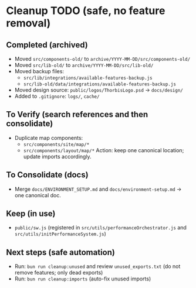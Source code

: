 # Cleanup TODO (safe, no feature removal)

## Completed (archived)
- Moved `src/components-old/` to `archive/YYYY-MM-DD/src/components-old/`
- Moved `src/lib-old/` to `archive/YYYY-MM-DD/src/lib-old/`
- Moved backup files: 
  - `src/lib/integrations/available-features-backup.js`
  - `src/lib-old/data/integrations/available-features-backup.js`
- Moved design source: `public/logos/ThorbisLogo.psd` → `docs/design/`
- Added to `.gitignore`: `logs/`, `cache/`

## To Verify (search references and then consolidate)
- Duplicate map components:
  - `src/components/site/map/*`
  - `src/components/layout/map/*`
  Action: keep one canonical location; update imports accordingly.

## To Consolidate (docs)
- Merge `docs/ENVIRONMENT_SETUP.md` and `docs/environment-setup.md` → one canonical doc.

## Keep (in use)
- `public/sw.js` (registered in `src/utils/performanceOrchestrator.js` and `src/utils/initPerformanceSystem.js`)

## Next steps (safe automation)
- Run: `bun run cleanup:unused` and review `unused_exports.txt` (do not remove features; only dead exports)
- Run: `bun run cleanup:imports` (auto-fix unused imports)

